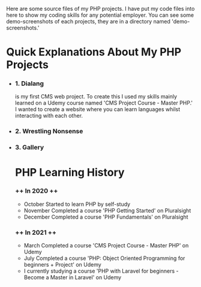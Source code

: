 
Here are some source files of my PHP projects. I have put my code files into here to show my coding skills for any potential employer.
You can see some demo-screenshots of each projects, they are in a directory named 'demo-screenshots.'



# Quick Explanations About My PHP Projects

 <ul>
   <li>
      <h3>1. Dialang</h3>
      is my first CMS web project. To create this I used my skills mainly learned on a Udemy course named 'CMS Project Course - Master PHP.'
      I wanted to create a website where you can learn languages whilst interacting with each other.      
   </li>
 
   <li>
      <h3>2. Wrestling Nonsense</h3>
    
   
   </li>
   <li>
      <h3>3. Gallery</h3>
    
   
   </li>
 </ol>



# PHP Learning History
 <h3>++ In 2020 ++</h3>
 <ul>
   <li>October   Started to learn PHP by self-study</li>
   <li>November  Completed a course 'PHP Getting Started' on Pluralsight</li>
   <li>December  Completed a course 'PHP Fundamentals' on Pluralsight</li>
 </ul>
 
 <h3>++ In 2021 ++</h3>
 <ul>
   <li>March     Completed a course 'CMS Project Course - Master PHP' on Udemy</li>
   <li>July      Completed a course 'PHP: Object Oriented Programming for beginners + Project' on Udemy</li>
   <li>I currently studying a course 'PHP with Laravel for beginners - Become a Master in Laravel' on Udemy</li>
 </ul>




